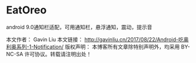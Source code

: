 # EatOreo

android 9.0通知栏适配，可用通知栏，悬浮通知，震动，提示音

本文作者： Gavin Liu
本文链接： http://gavinliu.cn/2017/08/22/Android-吃奥利奥系列-1-Notification/
版权声明： 本博客所有文章除特别声明外，均采用 BY-NC-SA 许可协议。转载请注明出处！
